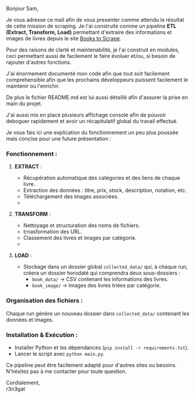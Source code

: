 Bonjour Sam,  

Je vous adresse ce mail afin de vous presenter comme attendu le résultat
de cette mission de scraping.
Je l'ai construite comme un pipeline **ETL (Extract, Transform, Load)** permettant d'extraire
des informations et images de livres depuis le site [Books to Scrape](https://books.toscrape.com).  

Pour des raisons de clarté et maintenabilité, je l'ai construit en modules, ceci permettant 
aussi de facilement le faire évoluer et/ou, si besoin de rajouter d'autres fonctions.

J'ai énormement documenté mon code afin que tout soit facilement comprehensible afin que les
prochains développeurs puissent facilement le maintenir ou l'enrichir.

De plus le fichier README.md est lui aussi détaillé afin d'assurer la prise 
en main du projet.

J'ai aussi mis en place plusieurs affichage console afin de pouvoir deboguer rapidement
et avoir un récapitulatif global du travail effectué.

Je vous fais ici une explication du fonctionnement un peu plus poussée mais concise
pour une future présentation :

###  Fonctionnement :
1. **EXTRACT** :  
   - Récupération automatique des catégories et des liens de chaque livre.  
   - Extraction des données : titre, prix, stock, description, notation, etc.  
   - Téléchargement des images associées.
   - 

2. **TRANSFORM** :  
   - Nettoyage et structuration des noms de fichiers. 
   - trnasformation des URL.
   - Classement des livres et images par catégorie.
   - 

3. **LOAD** :  
   - Stockage dans un dossier global `collected_data/` qui, à chaque run, créera un dossier 
   horodaté qui comprendra deux sous-dossiers :
     - `book_data/` → CSV contenant les informations des livres.  
     - `book_image/` → Images des livres triées par catégorie.  

###  Organisation des fichiers :
Chaque run génère un nouveau dossier dans `collected_data/` contenant les données et images.

###  Installation & Exécution :
- Installer Python et les dépendances (`pip install -r requirements.txt`).
- Lancer le script avec `python main.py`.

Ce pipeline peut être facilement adapté pour d'autres sites ou besoins.  
N'hésitez pas à me contacter pour toute question.

Cordialement,  
r3n3gat  
